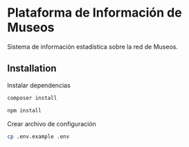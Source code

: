# Plataforma de Información de Museos

Sistema de información estadística sobre la red de Museos.

## Installation

Instalar dependencias

```bash
composer install
```

```bash
npm install
```

Crear archivo de configuración

```bash
cp .env.example .env
```
